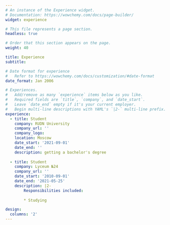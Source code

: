 ```yaml
---
# An instance of the Experience widget.
# Documentation: https://wowchemy.com/docs/page-builder/
widget: experience

# This file represents a page section.
headless: true

# Order that this section appears on the page.
weight: 40

title: Experience
subtitle:

# Date format for experience
#   Refer to https://wowchemy.com/docs/customization/#date-format
date_format: Jan 2006

# Experiences.
#   Add/remove as many `experience` items below as you like.
#   Required fields are `title`, `company`, and `date_start`.
#   Leave `date_end` empty if it's your current employer.
#   Begin multi-line descriptions with YAML's `|2-` multi-line prefix.
experience:
  - title: Student
    company: RUDN University
    company_url: ''
    company_logo: 
    location: Moscow
    date_start: '2021-09-01'
    date_end: ''
    description: getting a bachelor's degree
    
  - title: Student
    company: Lyceum №24
    company_url: ''
    date_start: '2010-09-01'
    date_end: '2021-05-25'
    description: |2-
        Responsibilities included:
        
        * Studying

design:
  columns: '2'
---
```

